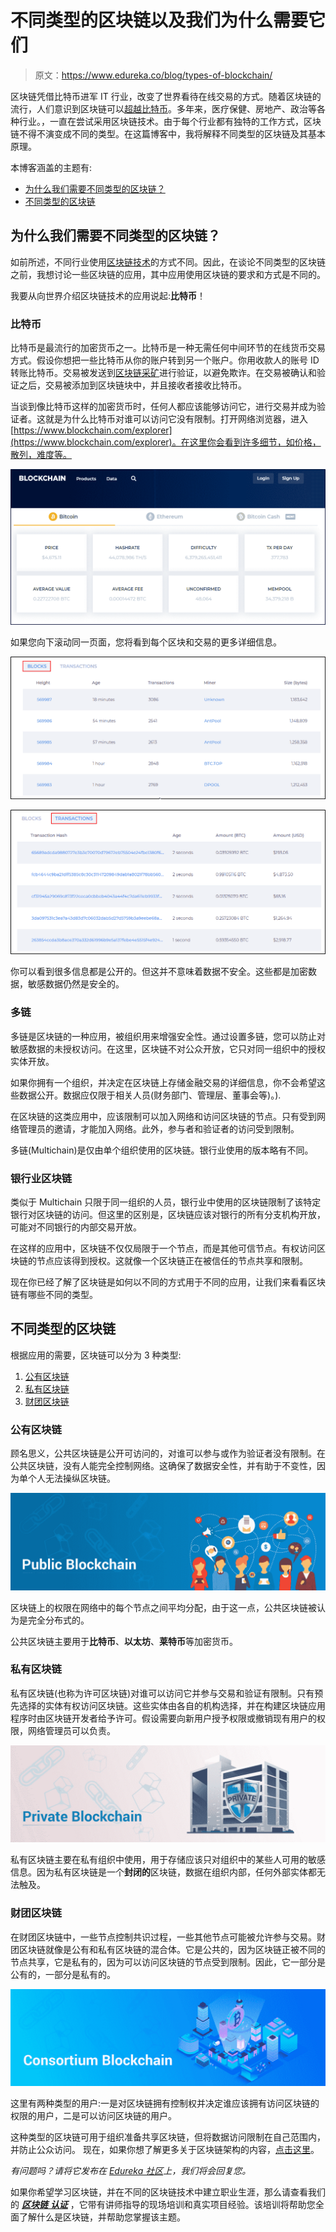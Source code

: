 # 不同类型的区块链以及我们为什么需要它们

> 原文：<https://www.edureka.co/blog/types-of-blockchain/>

区块链凭借比特币进军 IT 行业，改变了世界看待在线交易的方式。随着区块链的流行，人们意识到区块链可以[超越比特币](https://www.edureka.co/blog/infographic-blockchain-beyond-bitcoin-platforms/)。多年来，医疗保健、房地产、政治等各种行业。，一直在尝试采用区块链技术。由于每个行业都有独特的工作方式，区块链不得不演变成不同的类型。在这篇博客中，我将解释不同类型的区块链及其基本原理。

本博客涵盖的主题有:

*   [为什么我们需要不同类型的区块链？](#WhydoweneeddifferenttypesofBlockchain)
*   [不同类型的区块链](#DifferenttypesofBlockchain)

## **为什么我们需要不同类型的区块链？**

如前所述，不同行业使用[区块链技术](https://www.edureka.co/blog/what-is-blockchain/)的方式不同。因此，在谈论不同类型的区块链之前，我想讨论一些区块链的应用，其中应用使用区块链的要求和方式是不同的。

我要从向世界介绍区块链技术的应用说起:**比特币**！

### **比特币**

比特币是最流行的加密货币之一。比特币是一种无需任何中间环节的在线货币交易方式。假设你想把一些比特币从你的账户转到另一个账户。你用收款人的账号 ID 转账比特币。交易被发送到[区块链采矿](https://www.edureka.co/blog/blockchain-mining/)进行验证，以避免欺诈。在交易被确认和验证之后，交易被添加到区块链块中，并且接收者接收比特币。

当谈到像比特币这样的加密货币时，任何人都应该能够访问它，进行交易并成为验证者。这就是为什么比特币对谁可以访问它没有限制。打开网络浏览器，进入[https://www.blockchain.com/explorer](https://www.blockchain.com/explorer)。在这里你会看到许多细节，如价格，散列，难度等。

![blockchain explorer - types of blockchain - edureka](img/5e4c6363fa27fd8aece2ba74fdbe8f3f.png)

如果您向下滚动同一页面，您将看到每个区块和交易的更多详细信息。

![block info - types of blockchain - edureka](img/2d1a19d8a0f60714639d50707c79ea30.png)

![transaction info - types of blockchain - edureka](img/60a68c53d3e02d010ec1cdfc432afccf.png)

你可以看到很多信息都是公开的。但这并不意味着数据不安全。这些都是加密数据，敏感数据仍然是安全的。

### **多链**

多链是区块链的一种应用，被组织用来增强安全性。通过设置多链，您可以防止对敏感数据的未授权访问。在这里，区块链不对公众开放，它只对同一组织中的授权实体开放。

如果你拥有一个组织，并决定在区块链上存储金融交易的详细信息，你不会希望这些数据公开。数据应仅限于相关人员(财务部门、管理层、董事会等)。).

在区块链的这类应用中，应该限制可以加入网络和访问区块链的节点。只有受到网络管理员的邀请，才能加入网络。此外，参与者和验证者的访问受到限制。

多链(Multichain)是仅由单个组织使用的区块链。银行业使用的版本略有不同。

### **银行业区块链**

类似于 Multichain 只限于同一组织的人员，银行业中使用的区块链限制了该特定银行对区块链的访问。但这里的区别是，区块链应该对银行的所有分支机构开放，可能对不同银行的内部交易开放。

在这样的应用中，区块链不仅仅局限于一个节点，而是其他可信节点。有权访问区块链的节点应该得到授权。这就像一个区块链正在被信任的节点共享和限制。

现在你已经了解了区块链是如何以不同的方式用于不同的应用，让我们来看看区块链有哪些不同的类型。

## **不同类型的区块链**

根据应用的需要，区块链可以分为 3 种类型:

1.  [公有区块链](#PublicBlockchain)
2.  [私有区块链](#PrivateBlockchain)
3.  [财团区块链](#ConsortiumBlockchain)

### **公有区块链**

顾名思义，公共区块链是公开可访问的，对谁可以参与或作为验证者没有限制。在公共区块链，没有人能完全控制网络。这确保了数据安全性，并有助于不变性，因为单个人无法操纵区块链。

![Public Blockchain -types of blockchain - edureka](img/4839cdf5d3483e581e3d1c18ad63b868.png)

区块链上的权限在网络中的每个节点之间平均分配，由于这一点，公共区块链被认为是完全分布式的。

公共区块链主要用于**比特币**、**以太坊**、**莱特币**等加密货币。

### **私有区块链**

私有区块链(也称为许可区块链)对谁可以访问它并参与交易和验证有限制。只有预先选择的实体有权访问区块链。这些实体由各自的机构选择，并在构建区块链应用程序时由区块链开发者给予许可。假设需要向新用户授予权限或撤销现有用户的权限，网络管理员可以负责。

![Private Blockchain - types of blockchain - edureka](img/08175efa56c5a0512867748d295d6334.png)

私有区块链主要在私有组织中使用，用于存储应该只对组织中的某些人可用的敏感信息。因为私有区块链是一个**封闭的**区块链，数据在组织内部，任何外部实体都无法触及。

### **财团区块链**

在财团区块链中，一些节点控制共识过程，一些其他节点可能被允许参与交易。财团区块链就像是公有和私有区块链的混合体。它是公共的，因为区块链正被不同的节点共享，它是私有的，因为可以访问区块链的节点受到限制。因此，它一部分是公有的，一部分是私有的。

![Consortium BlockchainPrivate Blockchain - types of blockchain - edureka](img/345234a91e068efb06cf2ab1ab36f1db.png)

这里有两种类型的用户:一是对区块链拥有控制权并决定谁应该拥有访问区块链的权限的用户，二是可以访问区块链的用户。

这种类型的区块链可用于组织准备共享区块链，但将数据访问限制在自己范围内，并防止公众访问。 现在，如果你想了解更多关于区块链架构的内容，[点击这里](https://www.edureka.co/blog/blockchain-architecture/)。

*有问题吗？请将它发布在 [Edureka 社区](https://edureka.co/community)上，我们将会回复您。*

如果你希望学习区块链，并在不同的区块链技术中建立职业生涯，那么请查看我们的 *[**区块链** **认证**](https://www.edureka.co/blockchain-training)* ，它带有讲师指导的现场培训和真实项目经验。该培训将帮助您全面了解什么是区块链，并帮助您掌握该主题。